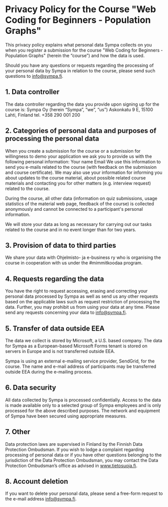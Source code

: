 # Privacy Policy for the Course "Web Coding for Beginners - Population Graphs"

This privacy policy explains what personal data Sympa collects on you when you register a submission for the course "Web Coding for Beginners - Population Graphs" (herein the “course”) and how the data is used.

Should you have any questions or requests regarding the processing of your personal data by Sympa in relation to the course, please send such questions to info@sympa.fi.

## 1. Data controller
The data controller regarding the data you provide upon signing up for the course is:
Sympa Oy (herein “Sympa”, “we”, “us”)
Askonkatu 9 E, 15100 Lahti, Finland
tel. +358 290 001 200

## 2. Categories of personal data and purposes of processing the personal data
When you create a submission for the course or a submission for willingness to demo your application we ask you to provide us with the following personal information:
Your name
Email
We use this information to send you e-mails related to the course (with feedback on the submission and course certificate). We may also use your information for informing you about updates to the course material, about possible related course materials and contacting you for other matters (e.g. interview request) related to the course.

During the course, all other data (information on quiz submissions, usage statistics of the material web page, feedback of the course) is collected anonymously and cannot be connected to a participant's personal information.

We will store your data as long as necessary for carrying out our tasks related to the course and in no event longer than for two years.

## 3. Provision of data to third parties
We share your data with Ohjelmisto- ja e-business ry who is organising the course in cooperation with us under the #mimmitkoodaa program.

## 4. Requests regarding the data
You have the right to request accessing, erasing and correcting your personal data processed by Sympa as well as send us any other requests based on the applicable laws such as request restriction of processing the data. Further, you may prohibit us from using your data at any time. Please send any requests concerning your data to info@sympa.fi.

## 5. Transfer of data outside EEA
The data we collect is stored by Microsoft, a U.S. based company. The data for Sympa as a European-based Microsoft Forms tenant is stored on servers in Europe and is not transferred outside EEA.

Sympa is using an external e-mailing service provider, SendGrid, for the course. The name and e-mail address of participants may be transferred outside EEA during the e-mailing process.

## 6. Data security
All data collected by Sympa is processed confidentially. Access to the data is made available only to a selected group of Sympa employees and is only processed for the above described purposes. The network and equipment of Sympa have been secured using appropriate measures.

## 7. Other
Data protection laws are supervised in Finland by the Finnish Data Protection Ombudsman. If you wish to lodge a complaint regarding processing of personal data or if you have other questions belonging to the jurisdiction of the Data Protection Ombudsman, you may contact the Data Protection Ombudsman’s office as advised in www.tietosuoja.fi.

## 8. Account deletion
If you want to delete your personal data, please send a free-form request to the e-mail address info@sympa.fi.
